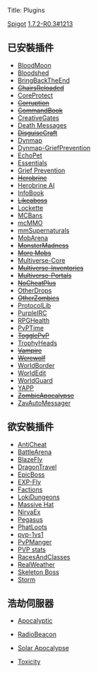 Title: Plugins

[Spigot][] [1.7.2-R0.3\#1213][]

## 已安裝插件
* [BloodMoon][]
* [Bloodshed][]
* [BringBackTheEnd][]
* <s>[ChairsReloaded][]</s>
* [CoreProtect][]
* <s>[Corruption][]</s>
* <s>[CommandBook][]</s>
* [CreativeGates][]
* [Death Messages][]
* <s>[DisguiseCraft][]</s>
* [Dynmap][]
* [Dynmap-GriefPrevention][]
* [EchoPet][]
* [Essentials][]
* [Grief Prevention][]
* <s>[Herobrine][]</s>
* [Herobrine AI][]
* [InfoBook][]
* <s>[Likeaboss][]</s>
* [Lockette][]
* [MCBans][]
* [mcMMO][]
* [mmSupernaturals][]
* [MobArena][]
* <s>[MonsterMadness][]</s>
* <s>[More Mobs][]</s>
* [Multiverse-Core][]
* <s>[Multiverse-Inventories][]</s>
* <s>[Multiverse-Portals][]</s>
* <s>[NoCheatPlus][]</s>
* [OtherDrops][]
* <s>[OtherZombies][]</s>
* [ProtocolLib][]
* [PurpleIRC][]
* [RPGHealth][]
* [PvPTime][]
* <s>[TogglePvP][]</s>
* [TrophyHeads][]
* <s>[Vampire][]</s>
* <s>[Werewolf][]</s>
* [WorldBorder][]
* [WorldEdit][]
* [WorldGuard][]
* [YAPP][]
* <s>[ZombieApocalypse][]</s>
* [ZavAutoMessager][]

## 欲安裝插件
* [AntiCheat][]
* [BattleArena][]
* [BlazeFly][]
* [DragonTravel][]
* [EpicBoss][]
* [EXP-Fly][]
* [Factions][]
* [LokiDungeons][]
* [Massive Hat][]
* [NirvaEx][]
* [Pegasus][]
* [PhatLoots][]
* [pvp-1vs1][]
* [PvPManger][]
* [PVP stats][]
* [RacesAndClasses][]
* [RealWeather][]
* [Skeleton Boss][]
* [Storm][]

## 浩劫伺服器
* [Apocalyptic][]
* [RadioBeacon][]
* [Solar Apocalypse][]
* [Toxicity][]

  [Spigot]: http://www.spigotmc.org/
  [1.7.2-R0.3\#1213]: http://ci.md-5.net/job/Spigot/1213/
  [BloodMoon]: http://dev.bukkit.org/bukkit-plugins/bloodmoon/
  [Bloodshed]: http://dev.bukkit.org/bukkit-plugins/bloodshed/
  [BringBackTheEnd]: http://dev.bukkit.org/bukkit-plugins/bringbacktheend/
  [ChairsReloaded]: http://dev.bukkit.org/bukkit-plugins/chairsreloaded/
  [CoreProtect]: http://dev.bukkit.org/server-mods/coreprotect/
  [Corruption]: http://dev.bukkit.org/bukkit-plugins/corruption/
  [CommandBook]: http://dev.bukkit.org/server-mods/commandbook/
  [CreativeGates]: http://dev.bukkit.org/bukkit-plugins/creativegates/
  [Death Messages]: http://dev.bukkit.org/bukkit-plugins/death-messages/
  [DisguiseCraft]: http://dev.bukkit.org/server-mods/disguisecraft/
  [Dynmap]: http://dev.bukkit.org/server-mods/dynmap/
  [Dynmap-GriefPrevention]: http://dev.bukkit.org/bukkit-plugins/dynmap-griefprevention/
  [EchoPet]: http://dev.bukkit.org/server-mods/echopet/
  [Essentials]: http://dev.bukkit.org/server-mods/essentials/
  [Grief Prevention]: http://dev.bukkit.org/bukkit-plugins/grief-prevention/
  [how-to]: http://www.moosworld.net/2013/08/griefprevention.html
  [Herobrine]: http://dev.bukkit.org/server-mods/herobrineunleashed/
  [Herobrine AI]: http://dev.bukkit.org/server-mods/herobrine-ai/
  [InfoBook]: http://dev.bukkit.org/bukkit-plugins/infobook
  [Likeaboss]: http://dev.bukkit.org/bukkit-plugins/likeaboss/
  [Lockette]: http://dev.bukkit.org/server-mods/lockette/
  [MCBans]: http://dev.bukkit.org/bukkit-plugins/mcbans/
  [mcMMO]: http://dev.bukkit.org/server-mods/mcmmo/
  [mmSupernaturals]: http://dev.bukkit.org/bukkit-plugins/mmsupernaturals/
  [MobArena]: http://dev.bukkit.org/bukkit-mods/mobarena/
  [MonsterMadness]: http://dev.bukkit.org/server-mods/monster-madness/
  [More Mobs]: http://dev.bukkit.org/bukkit-mods/more-mobs/
  [Multiverse-Core]: http://dev.bukkit.org/server-mods/multiverse-core/
  [Multiverse-Inventories]: http://dev.bukkit.org/bukkit-plugins/multiverse-inventories/
  [Multiverse-Portals]: http://dev.bukkit.org/server-mods/multiverse-portals/
  [NoCheatPlus]: http://dev.bukkit.org/bukkit-plugins/nocheatplus/
  [OtherDrops]: http://dev.bukkit.org/bukkit-plugins/otherdrops/
  [OtherZombies]: http://dev.bukkit.org/server-mods/otherzombies/
  [ProtocolLib]: http://dev.bukkit.org/server-mods/protocollib/
  [PurpleIRC]: http://dev.bukkit.org/bukkit-plugins/purpleirc/
  [RPGHealth]: http://dev.bukkit.org/bukkit-plugins/rpghealth/
  [PvPTime]: http://dev.bukkit.org/bukkit-plugins/pvptime/
  [TogglePvP]: http://dev.bukkit.org/bukkit-plugins/togglepvp/
  [TrophyHeads]: http://dev.bukkit.org/server-mods/trophyheads/
  [Vampire]: http://dev.bukkit.org/bukkit-plugins/vampire/
  [Werewolf]: http://dev.bukkit.org/bukkit-plugins/werewolf/
  [WorldBorder]: http://dev.bukkit.org/bukkit-plugins/worldborder/
  [WorldEdit]: http://dev.bukkit.org/server-mods/worldedit/
  [WorldGuard]: http://dev.bukkit.org/server-mods/worldguard/
  [YAPP]: http://dev.bukkit.org/server-mods/yapp/
  [ZombieApocalypse]: http://dev.bukkit.org/server-mods/zombieapocalypse/
  [ZavAutoMessager]: http://dev.bukkit.org/server-mods/zavautomessager/
  [AntiCheat]: http://dev.bukkit.org/bukkit-plugins/anticheat/
  [BattleArena]: http://dev.bukkit.org/bukkit-plugins/battlearena/
  [BlazeFly]: http://dev.bukkit.org/bukkit-plugins/blazefly/
  [DragonTravel]: http://dev.bukkit.org/bukkit-plugins/dragontravel/
  [EpicBoss]: http://dev.bukkit.org/bukkit-plugins/epicboss/
  [EXP-Fly]: http://dev.bukkit.org/bukkit-plugins/expfly2/
  [Factions]: http://dev.bukkit.org/bukkit-plugins/factions/
  [LokiDungeons]: http://dev.bukkit.org/bukkit-plugins/lokidungeons/
  [Massive Hat]: http://dev.bukkit.org/bukkit-plugins/massivehat/
  [NirvaEx]: http://dev.bukkit.org/bukkit-plugins/nirvaplugin/
  [Pegasus]: http://dev.bukkit.org/bukkit-plugins/pegasus/
  [PhatLoots]: http://dev.bukkit.org/bukkit-plugins/phatloots/
  [pvp-1vs1]: http://dev.bukkit.org/bukkit-plugins/pvp-1vs1/
  [PvPManger]: http://dev.bukkit.org/bukkit-plugins/pvpmanager/
  [PVP stats]: http://dev.bukkit.org/bukkit-plugins/pvp-stats/
  [RacesAndClasses]: http://dev.bukkit.org/bukkit-plugins/racesandclasses/
  [RealWeather]: http://dev.bukkit.org/bukkit-plugins/realwinter/
  [Skeleton Boss]: http://dev.bukkit.org/bukkit-plugins/skeleton-boss/
  [Storm]: http://dev.bukkit.org/bukkit-plugins/storm/
  [Apocalyptic]: http://dev.bukkit.org/bukkit-plugins/apocalyptic/
  [RadioBeacon]: http://dev.bukkit.org/bukkit-plugins/radiobeacon/
  [Solar Apocalypse]: http://dev.bukkit.org/bukkit-plugins/splated-solar-apocalypse/
  [Toxicity]: http://dev.bukkit.org/bukkit-plugins/toxicsurface/

